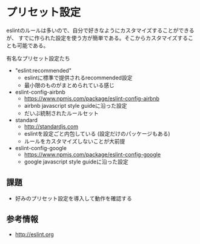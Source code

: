 # プリセット設定

eslintのルールは多いので、自分で好きなようにカスタマイズすることができるが、
すでに作られた設定を使う方が簡単である。そこからカスタマイズすることも可能である。

有名なプリセット設定たち

- "eslint:recommended"
  - eslintに標準で提供されるrecommended設定
  - 最小限のものがまとめられている感じ
- eslint-config-airbnb
  - https://www.npmjs.com/package/eslint-config-airbnb
  - airbnb javascript style guideに沿った設定
  - だいぶ統制されたルールセット
- standard
  - http://standardjs.com
  - eslintを設定ごと内包している (設定だけのパッケージもある)
  - ルールをカスタマイズしないことが大前提
- eslint-config-google
  - https://www.npmjs.com/package/eslint-config-google
  - google javascript style guideに沿った設定

## 課題

- 好みのプリセット設定を導入して動作を確認する

## 参考情報

- http://eslint.org
